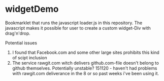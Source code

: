 # widgetDemo
Bookmarklet that runs the javascript loader.js in this repository.
The javascript makes it possible for user to create a custom widget-Div with drag'n'drop.  

Potential issues
1. I found that Facebook.com and some other large sites prohibits this kind of scipt inclusion
2. The service rawgit.com witch delivers github.com-file doesn't belong to github themselves. Potentially unstable?
   151120 - haven't had problems with rawgit.com deliverance in the 8 or so past weeks i've been using it.
